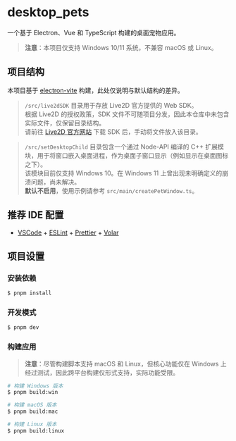 # desktop_pets

一个基于 Electron、Vue 和 TypeScript 构建的桌面宠物应用。

> **注意**：本项目仅支持 Windows 10/11 系统，不兼容 macOS 或 Linux。

## 项目结构

本项目基于 [electron-vite](https://cn.electron-vite.org/guide/) 构建，此处仅说明与默认结构的差异。

> `/src/live2dSDK` 目录用于存放 Live2D 官方提供的 Web SDK。  
> 根据 Live2D 的授权政策，SDK 文件不可随项目分发，因此本仓库中未包含实际文件，仅保留目录结构。  
> 请前往 [Live2D 官方网站](https://www.live2d.com/) 下载 SDK 后，手动将文件放入该目录。

> `/src/setDesktopChild` 目录包含一个通过 Node-API 编译的 C++ 扩展模块，用于将窗口嵌入桌面进程，作为桌面子窗口显示（例如显示在桌面图标之下）。  
> 该模块目前仅支持 Windows 10。在 Windows 11 上曾出现未明确定义的崩溃问题，尚未解决。  
> **默认不启用**，使用示例请参考 `src/main/createPetWindow.ts`。

## 推荐 IDE 配置

- [VSCode](https://code.visualstudio.com/) + [ESLint](https://marketplace.visualstudio.com/items?itemName=dbaeumer.vscode-eslint) + [Prettier](https://marketplace.visualstudio.com/items?itemName=esbenp.prettier-vscode) + [Volar](https://marketplace.visualstudio.com/items?itemName=Vue.volar)

## 项目设置

### 安装依赖

```bash
$ pnpm install
```

### 开发模式
```bash
$ pnpm dev
```

### 构建应用

> **注意**：尽管构建脚本支持 macOS 和 Linux，但核心功能仅在 Windows 上经过测试，因此跨平台构建仅形式支持，实际功能受限。

```bash
# 构建 Windows 版本
$ pnpm build:win

# 构建 macOS 版本
$ pnpm build:mac

# 构建 Linux 版本
$ pnpm build:linux
```
